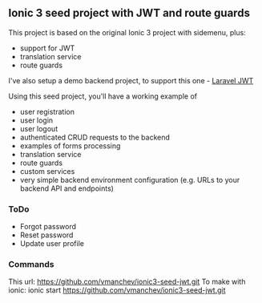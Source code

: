 ## Ionic 3 seed project with JWT and route guards

This project is based on the original Ionic 3 project with sidemenu, plus:
* support for JWT 
* translation service
* route guards

I've also setup a demo backend project, to support this one - [Laravel JWT](https://github.com/vmanchev/laravel-jwt)

Using this seed project, you'll have a working example of 
* user registration
* user login
* user logout
* authenticated CRUD requests to the backend
* examples of forms processing
* translation service
* route guards
* custom services
* very simple backend environment configuration (e.g. URLs to your backend API and endpoints)


### ToDo
* Forgot password
* Reset password
* Update user profile

### Commands
This url: https://github.com/vmanchev/ionic3-seed-jwt.git
To make with ionic: ionic start <projectname> https://github.com/vmanchev/ionic3-seed-jwt.git